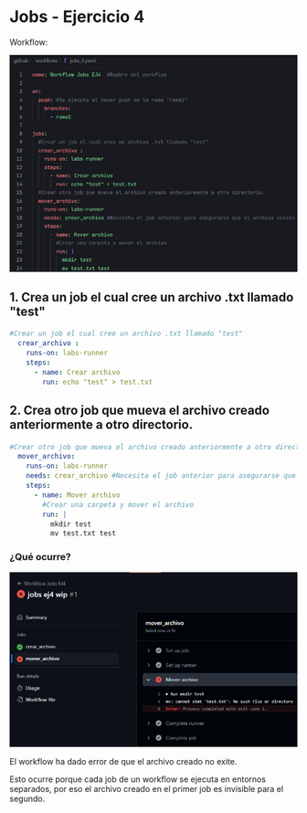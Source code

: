 # Jobs - Ejercicio 4

Workflow:

![](../../datos/jobs_ej4_foto1.png)

## 1. Crea un job el cual cree un archivo .txt llamado "test"

```yaml
#Crear un job el cual cree un archivo .txt llamado "test"
  crear_archivo :
    runs-on: labs-runner
    steps:
      - name: Crear archivo
        run: echo "test" > test.txt
```

## 2. Crea otro job que mueva el archivo creado anteriormente a otro directorio.

```yaml
#Crear otro job que mueva el archivo creado anteriormente a otro directorio.
  mover_archivo:
    runs-on: labs-runner
    needs: crear_archivo #Necesita el job anterior para asegurarse que el archivo existe
    steps:
      - name: Mover archivo
        #Crear una carpeta y mover el archivo
        run: |
          mkdir test
          mv test.txt test
```

### ¿Qué ocurre?

![](../../datos/jobs_ej4_foto2.png)

El workflow ha dado error de que el archivo creado no exite.

Esto ocurre porque cada job de un workflow se ejecuta en entornos separados, por eso el archivo creado en el primer job es invisible para el segundo.